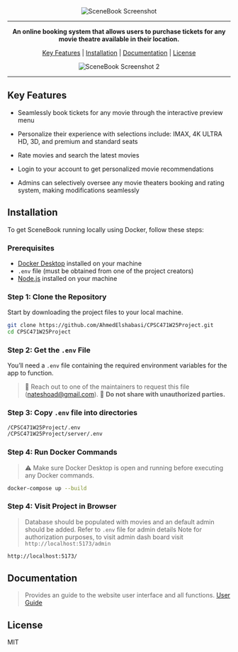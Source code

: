 <div align="center">
  <img src="https://github.com/AhmedElshabasi/CPSC471W25Project/blob/main/client/src/assets/Screenshot%202025-04-22%20at%204.07.33%E2%80%AFPM.png?raw=true" alt="SceneBook Screenshot" />
</div>

<hr>

<p align="center">
  <strong>An online booking system that allows users to purchase tickets for any movie theatre available in their location.</strong>
</p>

<p align="center">
  <a href="#keyfeatures">Key Features</a> | 
  <a href="#installation">Installation</a> | 
  <a href="#documentation">Documentation</a> | 
  <a href="#license">License</a>
</p>

<div align="center">
  <img src="https://github.com/AhmedElshabasi/CPSC471W25Project/blob/main/client/src/assets/Screenshot%202025-04-22%20at%204.17.48%E2%80%AFPM.png?raw=true" alt="SceneBook Screenshot 2" />
</div>

---

## Key Features
- Seamlessly book tickets for any movie through the interactive preview menu

- Personalize their experience with selections include: IMAX, 4K ULTRA HD, 3D, and premium and standard seats

- Rate movies and search the latest movies 

- Login to your account to get personalized movie recommendations

- Admins can selectively oversee any movie theaters booking and rating system, making modifications seamlessly


## Installation

To get SceneBook running locally using Docker, follow these steps:

### Prerequisites

- [Docker Desktop](https://www.docker.com/) installed on your machine
- `.env` file (must be obtained from one of the project creators)
- [Node.js](https://nodejs.org/en/download) installed on your machine

### Step 1: Clone the Repository

Start by downloading the project files to your local machine.

```bash
git clone https://github.com/AhmedElshabasi/CPSC471W25Project.git
cd CPSC471W25Project
```

### Step 2: Get the `.env` File

You’ll need a `.env` file containing the required environment variables for the app to function.

>📩 Reach out to one of the maintainers to request this file (nateshoad@gmail.com).
>🚫 **Do not share with unauthorized parties.**

### Step 3: Copy `.env` file into directories
```bash
/CPSC471W25Project/.env
/CPSC471W25Project/server/.env
```

### Step 4: Run Docker Commands

> ⚠️ Make sure Docker Desktop is open and running before executing any Docker commands.

```bash
docker-compose up --build
```
### Step 4: Visit Project in Browser

> Database should be populated with movies and an default admin should be added. Refer to `.env` file for admin details
> Note for authorization purposes, to visit admin dash board visit `http://localhost:5173/admin`

```bash
http://localhost:5173/
```

## Documentation
> Provides an guide to the website user interface and all functions.
[User Guide](https://github.com/AhmedElshabasi/CPSC471W25Project/blob/main/CPSC471W25_SceneBook_UserGuide.pdf ) 

## License
MIT
